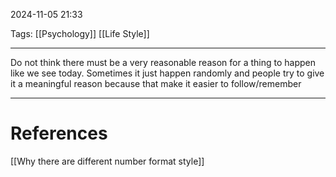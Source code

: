 2024-11-05 21:33

Tags: [[Psychology]] [[Life Style]]

---

Do not think there must be a very reasonable reason for a thing to happen like we see today. Sometimes it just happen randomly and people try to give it a meaningful reason because that make it easier to follow/remember

---
# References
[[Why there are different number format style]]